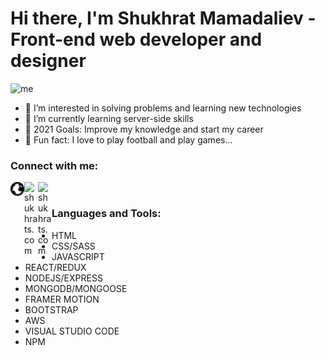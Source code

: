 # Hi there, I'm Shukhrat Mamadaliev - Front-end web developer and designer
<img src='https://media-exp1.licdn.com/dms/image/C4D16AQE-BTJVfNzlAQ/profile-displaybackgroundimage-shrink_350_1400/0/1624401664591?e=1629936000&v=beta&t=xLqX7KXYrVC5Q3Z5oG2H8R5XzTqGyzha2J9Ldak3toc' alt='me' />

- 👀 I’m interested in solving problems and learning new technologies
- 🌱 I’m currently learning server-side skills
- 🥅 2021 Goals: Improve my knowledge and start my career
- 🌟 Fun fact: I love to play football and play games... 

### Connect with me:
<a href='https://www.shukhrats.com/' target='_blank'><img align='left' alt='shukhrats.com' width='22px' src='https://raw.githubusercontent.com/iconic/open-iconic/master/svg/globe.svg' /></a>
<a href='https://https://twitter.com/Shukhrat0969' target='_blank'><img align='left' alt='shukhrats.com' width='22px' src='https://cdn.jsdelivr.net/npm/simple-icons@v3/icons/twitter.svg' /></a>
<a href='https://www.linkedin.com/in/shukhrat-mamadaliev-b5423019a/' target='_blank'><img align='left' alt='shukhrats.com' width='22px' src='https://cdn.jsdelivr.net/npm/simple-icons@v3/icons/linkedin.svg' /></a>

<br />

### Languages and Tools: 
- HTML
- CSS/SASS
- JAVASCRIPT
- REACT/REDUX
- NODEJS/EXPRESS
- MONGODB/MONGOOSE
- FRAMER MOTION
- BOOTSTRAP
- AWS
- VISUAL STUDIO CODE
- NPM


